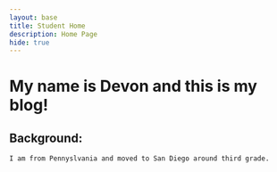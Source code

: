 ```yaml
---
layout: base
title: Student Home 
description: Home Page
hide: true
---
```


# My name is Devon and this is my blog!
   
   ## Background:
       
    I am from Pennyslvania and moved to San Diego around third grade.
